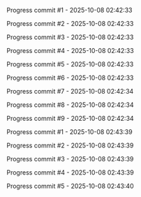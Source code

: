 Progress commit #1 - 2025-10-08 02:42:33

Progress commit #2 - 2025-10-08 02:42:33

Progress commit #3 - 2025-10-08 02:42:33

Progress commit #4 - 2025-10-08 02:42:33

Progress commit #5 - 2025-10-08 02:42:33

Progress commit #6 - 2025-10-08 02:42:33

Progress commit #7 - 2025-10-08 02:42:34

Progress commit #8 - 2025-10-08 02:42:34

Progress commit #9 - 2025-10-08 02:42:34

Progress commit #1 - 2025-10-08 02:43:39

Progress commit #2 - 2025-10-08 02:43:39

Progress commit #3 - 2025-10-08 02:43:39

Progress commit #4 - 2025-10-08 02:43:39

Progress commit #5 - 2025-10-08 02:43:40

